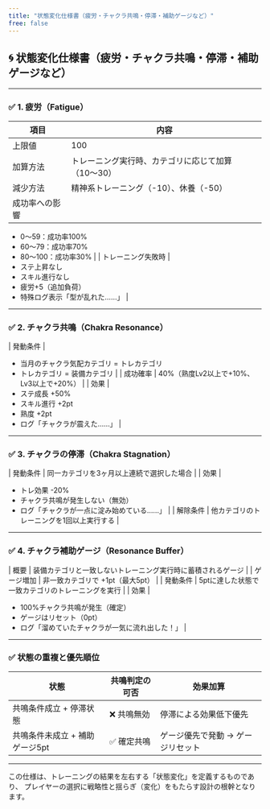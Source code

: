```yaml
---
title: "状態変化仕様書（疲労・チャクラ共鳴・停滞・補助ゲージなど）"
free: false
---
```


## 🌀 状態変化仕様書（疲労・チャクラ共鳴・停滞・補助ゲージなど）

---

### ✅ 1. 疲労（Fatigue）

| 項目      | 内容                          |
| ------- | --------------------------- |
| 上限値     | 100                         |
| 加算方法    | トレーニング実行時、カテゴリに応じて加算（10〜30） |
| 減少方法    | 精神系トレーニング（-10）、休養（-50）      |
| 成功率への影響 |                             |

* 0〜59：成功率100%
* 60〜79：成功率70%
* 80〜100：成功率30% |
  \| トレーニング失敗時 |
* ステ上昇なし
* スキル進行なし
* 疲労+5（追加負荷）
* 特殊ログ表示「型が乱れた……」 |

---

### ✅ 2. チャクラ共鳴（Chakra Resonance）

\| 発動条件 |

* 当月のチャクラ気配カテゴリ = トレカテゴリ
* トレカテゴリ = 装備カテゴリ |
  \| 成功確率 | 40%（熟度Lv2以上で+10%、Lv3以上で+20%） |
  \| 効果 |
* ステ成長 +50%
* スキル進行 +2pt
* 熟度 +2pt
* ログ「チャクラが震えた……」 |

---

### ✅ 3. チャクラの停滞（Chakra Stagnation）

\| 発動条件 | 同一カテゴリを3ヶ月以上連続で選択した場合 |
\| 効果 |

* トレ効果 -20%
* チャクラ共鳴が発生しない（無効）
* ログ「チャクラが一点に淀み始めている……」 |
  \| 解除条件 | 他カテゴリのトレーニングを1回以上実行する |

---

### ✅ 4. チャクラ補助ゲージ（Resonance Buffer）

\| 概要 | 装備カテゴリと一致しないトレーニング実行時に蓄積されるゲージ |
\| ゲージ増加 | 非一致カテゴリで +1pt（最大5pt） |
\| 発動条件 | 5ptに達した状態で一致カテゴリのトレーニングを実行 |
\| 効果 |

* 100%チャクラ共鳴が発生（確定）
* ゲージはリセット（0pt）
* ログ「溜めていたチャクラが一気に流れ出した！」 |

---

### ✅ 状態の重複と優先順位

| 状態                 | 共鳴判定の可否 | 効果加算               |
| ------------------ | ------- | ------------------ |
| 共鳴条件成立 + 停滞状態      | ❌ 共鳴無効  | 停滞による効果低下優先        |
| 共鳴条件未成立 + 補助ゲージ5pt | ✅ 確定共鳴  | ゲージ優先で発動 → ゲージリセット |

---

この仕様は、トレーニングの結果を左右する「状態変化」を定義するものであり、
プレイヤーの選択に戦略性と揺らぎ（変化）をもたらす設計の根幹となります。